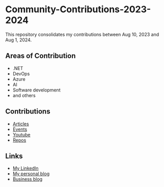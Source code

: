 # Community-Contributions-2023-2024

This repository consolidates my contributions between Aug 10, 2023 and Aug 1, 2024.

## Areas of Contribution

- .NET
- DevOps
- Azure
- AI
- Software development
- and others

## Contributions
- [Articles](https://github.com/TallesValiatti/Community-Contributions-2023-2024/tree/main/Articles)
- [Events](https://github.com/TallesValiatti/Community-Contributions-2023-2024/tree/main/Events)
- [Youtube](https://github.com/TallesValiatti/Community-Contributions-2023-2024/tree/main/Youtube)
- [Repos](https://github.com/TallesValiatti/Community-Contributions-2023-2024/tree/main/GithubRepos)

## Links

- [My LinkedIn](https://www.linkedin.com/in/tallesvaliatti/)
- [My personal blog](https://tallesvaliatti.com/)
- [Business blog](https://www.azurebrasil.cloud/)